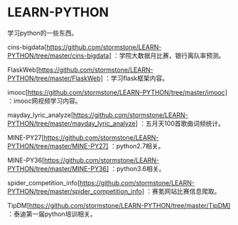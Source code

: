 # LEARN-PYTHON

学习python的一些东西。

  cins-bigdata[https://github.com/stormstone/LEARN-PYTHON/tree/master/cins-bigdata] ：学院大数据月比赛，银行离队率预测。

  FlaskWeb[https://github.com/stormstone/LEARN-PYTHON/tree/master/FlaskWeb] ：学习flask框架内容。

  imooc[https://github.com/stormstone/LEARN-PYTHON/tree/master/imooc] ：imooc网视频学习内容。

  mayday_lyric_analyze[https://github.com/stormstone/LEARN-PYTHON/tree/master/mayday_lyric_analyze] ：五月天100首歌曲词频统计。

  MINE-PY27[https://github.com/stormstone/LEARN-PYTHON/tree/master/MINE-PY27] ：python2.7相关。
  
  MINE-PY36[https://github.com/stormstone/LEARN-PYTHON/tree/master/MINE-PY36] ：python3.6相关。
  
  spider_competition_info[https://github.com/stormstone/LEARN-PYTHON/tree/master/spider_competition_info] ：赛氪网站比赛信息爬取。
  
  
  TipDM[https://github.com/stormstone/LEARN-PYTHON/tree/master/TipDM] ：泰迪第一届python培训相关。
